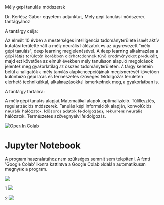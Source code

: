 Mély gépi tanulási módszerek

Dr. Kertész Gábor, egyetemi adjunktus, Mély gépi tanulási módszerek tantágyához

A tantárgy célja:

Az elmúlt 10 évben a mesterséges intelligencia tudományterülete ismét aktív
kutatási területté vált a mély neurális hálózatok és az úgynevezett "mély gépi tanulás", deep
learning megjelenésével. A deep learning alkalmazása a gépi látás területén korábban
elérhetetlennek tűnő eredményeket produkált, majd ezt követően az elmúlt években mély
tanuláson alapuló megoldások jelentek meg gyakorlatilag az összes tudományterületen. A tárgy
keretein belül a hallgatók a mély tanulás alapkoncepciójának megismerését követően
különböző gépi látás és természetes szöveges feldolgozás területén elérhető technikákkal,
alkalmazásokkal ismerkednek meg, a gyakorlatban is.


A tantárgy tartalma:

A mély gépi tanulás alapjai. Matematikai alapok, optimalizáció. Túlillesztés, regularizációs
módszerek. Tanulás képi információk alapján, konvolúciós neurális hálózatok. Idősoros adatok
feldolgozása, rekurrens neurális hálózatok. Természetes szövegnyelvi feldolgozás.


[![Open In Colab](https://colab.research.google.com/assets/colab-badge.svg)](https://colab.research.google.com/github/JoDeMiro/DeepLearningIntroduction/blob/master)

# Jupyter Notebook
A program használatához nem szükséges semmit sem telepíteni.
A fenti 'Google Colab' ikonra kattintva a Google Colab oldalán automatikusan megnyilik a
program.

<!--
<img src="https://github.com/JoDeMiro/DeepLearningIntroduction/blob/main/Demo.png?raw=true"></img>

<img src="https://github.com/JoDeMiro/DeepLearningIntroduction/blob/main/Demo.gif?raw=true" width="683" height="558"></img>
-->

<img src="https://github.com/JoDeMiro/DeepLearningIntroduction/blob/main/animation_online_vs_batch_learning_demo.gif?raw=true"></img>

1
<img src="https://github.com/JoDeMiro/DeepLearningIntroduction/Intro/blob/main/animation_online_vs_batch_learning_demo.gif?raw=true"></img>

2
<img src="https://github.com/JoDeMiro/DeepLearningIntroduction/blob/main/Intro/animation_online_vs_batch_learning_demo.gif?raw=true"></img>

